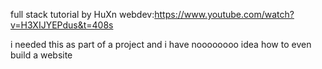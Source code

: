 full stack tutorial by HuXn webdev:https://www.youtube.com/watch?v=H3XIJYEPdus&t=408s

i needed this as part of a project and i have noooooooo idea how to even build a website
